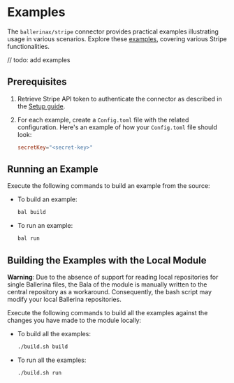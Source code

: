 # Examples

The `ballerinax/stripe` connector provides practical examples illustrating usage in various scenarios. Explore these [examples](https://github.com/ballerina-platform/module-ballerinax-stripe/tree/main/examples), covering various Stripe functionalities.

// todo: add examples


## Prerequisites

1. Retrieve Stripe API token to authenticate the connector as described in the [Setup guide](https://central.ballerina.io/ballerinax/stripe/latest#setup-guide).

2. For each example, create a `Config.toml` file with the related configuration. Here's an example of how your `Config.toml` file should look:

    ```toml
    secretKey="<secret-key>"
    ```

## Running an Example

Execute the following commands to build an example from the source:

* To build an example:

    ```bash
    bal build
    ```

* To run an example:

    ```bash
    bal run
    ```

## Building the Examples with the Local Module

**Warning**: Due to the absence of support for reading local repositories for single Ballerina files, the Bala of the module is manually written to the central repository as a workaround. Consequently, the bash script may modify your local Ballerina repositories.

Execute the following commands to build all the examples against the changes you have made to the module locally:

* To build all the examples:

    ```bash
    ./build.sh build
    ```

* To run all the examples:

    ```bash
    ./build.sh run
    ```
